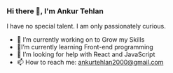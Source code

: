### Hi there 👋, I'm Ankur Tehlan
I have no special talent. I am only passionately curious.


- 🔭 I’m currently working on to Grow my Skills
- 🌱I’m currently learning Front-end programming 
- 🤔  I’m looking for help with React and JavaScript
- 📫 How to reach me: ankurtehlan2000@gmail.com
